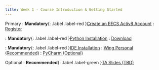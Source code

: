 ```yaml
---
title: Week 1 - Course Introduction & Getting Started
---
```


Primary
: **Mandatory**{: .label .label-red }[Create an EECS Activ8 Account](https://webapp.eecs.yorku.ca/activ8/)
  : [Register](https://webapp.eecs.yorku.ca/activ8/)

: **Mandatory**{: .label .label-red }[Python Installation](https://www.python.org/downloads/)
  : [Download](https://www.python.org/downloads/)

: **Mandatory**{: .label .label-red }[IDE Installation](#)
  : [Wing Personal (Recommended)](https://www.wingware.com/downloads)
  : [PyCharm (Optional)](https://www.jetbrains.com/pycharm/download/?section=windows)

Optional
: **Recommended**{: .label .label-green }[TA Slides (TBD)]()